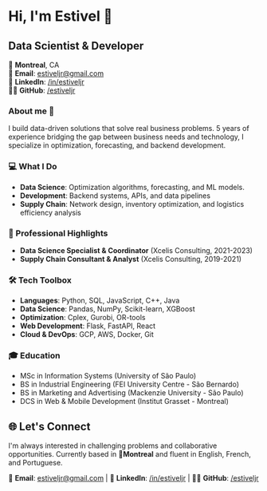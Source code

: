# Hi, I'm Estivel 👋
## Data Scientist & Developer

📍 **Montreal**, CA \
📧 **Email**: [estiveljr@gmail.com](estiveljr@gmail.com) \
🔗 **LinkedIn**: [/in/estiveljr](http://www.linkedin.com/in/estiveljr) \
👨‍💻 **GitHub**: [/estiveljr](www.github.com/estiveljr)


### About me 📖
I build data-driven solutions that solve real business problems. 5 years of experience bridging the gap between business needs and technology, I specialize in optimization, forecasting, and backend development.

### 💻 What I Do

- **Data Science**: Optimization algorithms, forecasting, and ML models.
- **Development**: Backend systems, APIs, and data pipelines
- **Supply Chain**: Network design, inventory optimization, and logistics efficiency analysis

### 🌟 Professional Highlights 

- **Data Science Specialist & Coordinator** (Xcelis Consulting, 2021-2023)
- **Supply Chain Consultant & Analyst** (Xcelis Consulting, 2019-2021)

### 🛠️ Tech Toolbox

- **Languages**: Python, SQL, JavaScript, C++, Java
- **Data Science**: Pandas, NumPy, Scikit-learn, XGBoost
- **Optimization**: Cplex, Gurobi, OR-tools
- **Web Development**: Flask, FastAPI, React
- **Cloud & DevOps**: GCP, AWS, Docker, Git

### 🎓 Education

- MSc in Information Systems (University of São Paulo)
- BS in Industrial Engineering (FEI University Centre - São Bernardo)
- BS in Marketing and Advertising (Mackenzie University - São Paulo)
- DCS in Web & Mobile Development (Institut Grasset - Montreal)

## 🌐 Let's Connect

I'm always interested in challenging problems and collaborative opportunities. Currently based in 📍**Montreal** and fluent in English, French, and Portuguese.

📧 **Email**: [estiveljr@gmail.com](estiveljr@gmail.com) |
🔗 **LinkedIn**: [/in/estiveljr](www.linkedin.com/in/estiveljr) |
👨‍💻 **GitHub**: [/estiveljr](www.github.com/estiveljr)
